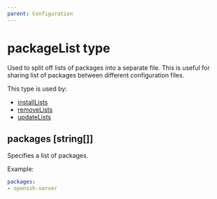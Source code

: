 ```yaml
---
parent: Configuration
---
```


# packageList type

Used to split off lists of packages into a separate file.
This is useful for sharing list of packages between different configuration files.

This type is used by:

- [installLists](./packages.md#installlists-string)
- [removeLists](./packages.md#removelists-string)
- [updateLists](./packages.md#updatelists-string)

## packages [string[]]

Specifies a list of packages.

Example:

```yaml
packages:
- openssh-server
```
